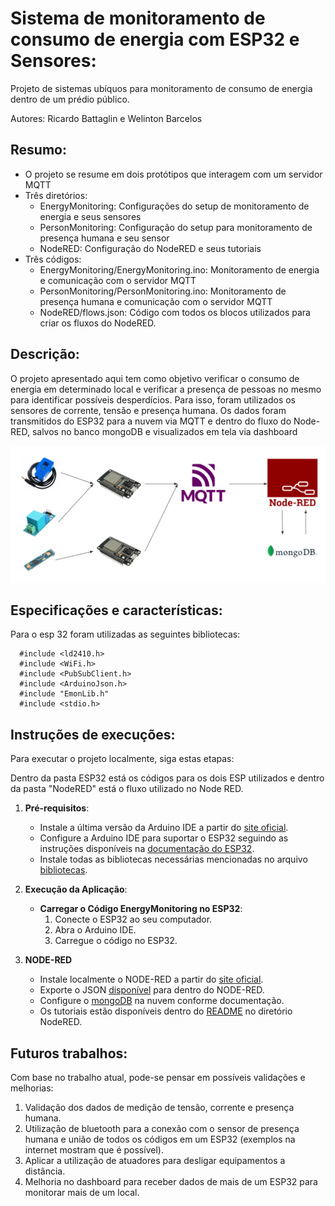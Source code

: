 # Sistema de monitoramento de consumo de energia com ESP32 e Sensores:
Projeto de sistemas ubíquos para monitoramento de consumo de energia dentro de um prédio público.

Autores: Ricardo Battaglin e Welinton Barcelos

## Resumo:
- O projeto se resume em dois protótipos que interagem com um servidor MQTT
- Três diretórios:
   - EnergyMonitoring: Configurações do setup de monitoramento de energia e seus sensores
   - PersonMonitoring: Configuração do setup para monitoramento de presença humana e seu sensor
   - NodeRED: Configuração do NodeRED e seus tutoriais
- Três códigos:
   - EnergyMonitoring/EnergyMonitoring.ino: Monitoramento de energia e comunicação com o servidor MQTT
   - PersonMonitoring/PersonMonitoring.ino: Monitoramento de presença humana e comunicação com o servidor MQTT
   - NodeRED/flows.json: Código com todos os blocos utilizados para criar os fluxos do NodeRED.

## Descrição:

O projeto apresentado aqui tem como objetivo verificar o consumo de energia em determinado local e verificar a presença de pessoas no mesmo para identificar possíveis desperdícios. Para isso, foram utilizados os sensores de corrente, tensão e presença humana. Os dados foram transmitidos do ESP32 para a nuvem via MQTT e dentro do fluxo do Node-RED, salvos no banco mongoDB e visualizados em tela via dashboard


![arquitetura](./arquitetura.png)

## Especificações e características:

Para o esp 32 foram utilizadas as seguintes bibliotecas:
```
  #include <ld2410.h>
  #include <WiFi.h>
  #include <PubSubClient.h>
  #include <ArduinoJson.h>
  #include "EmonLib.h"
  #include <stdio.h>
```


## Instruções de execuções:

Para executar o projeto localmente, siga estas etapas:

Dentro da pasta ESP32 está os códigos para os dois ESP utilizados e dentro da pasta "NodeRED" está o fluxo utilizado no Node RED.

1. **Pré-requisitos**:
   - Instale a última versão da Arduino IDE a partir do [site oficial](https://www.arduino.cc/en/software).
   - Configure a Arduino IDE para suportar o ESP32 seguindo as instruções disponíveis na [documentação do ESP32](https://docs.espressif.com/projects/arduino-esp32/en/latest/installing.html).
   - Instale todas as bibliotecas necessárias mencionadas no arquivo [bibliotecas](./bibliotecas.txt).

2. **Execução da Aplicação**:
   - **Carregar o Código EnergyMonitoring no ESP32**:
     1. Conecte o ESP32 ao seu computador.
     2. Abra o Arduino IDE.
     3. Carregue o código no ESP32.

3. **NODE-RED**
   - Instale localmente o NODE-RED a partir do [site oficial](https://nodered.org/docs/getting-started/local).
   - Exporte o JSON [disponível](https://github.com/welintonbg/EnergyMonitoring/blob/main/NodeRED/flows.json) para dentro do NODE-RED.
   - Configure o [mongoDB](https://www.mongodb.com/) na nuvem conforme documentação.
   - Os tutoriais estão disponíveis dentro do [README](https://github.com/welintonbg/EnergyMonitoring/blob/main/NodeRED/README.md) no diretório NodeRED.


## Futuros trabalhos:

Com base no trabalho atual, pode-se pensar em possíveis validações e melhorias:

1. Validação dos dados de medição de tensão, corrente e presença humana.
2. Utilização de bluetooth para a conexão com o sensor de presença humana e união de todos os códigos em um ESP32 (exemplos na internet mostram que é possível).
3. Aplicar a utilização de atuadores para desligar equipamentos a distância.
4. Melhoria no dashboard para receber dados de mais de um ESP32 para monitorar mais de um local.
